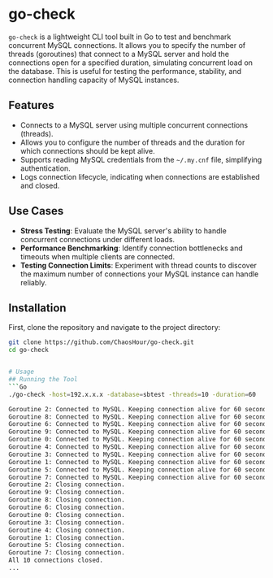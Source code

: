 # go-check

`go-check` is a lightweight CLI tool built in Go to test and benchmark concurrent MySQL connections. It allows you to specify the number of threads (goroutines) that connect to a MySQL server and hold the connections open for a specified duration, simulating concurrent load on the database. This is useful for testing the performance, stability, and connection handling capacity of MySQL instances.

## Features

- Connects to a MySQL server using multiple concurrent connections (threads).
- Allows you to configure the number of threads and the duration for which connections should be kept alive.
- Supports reading MySQL credentials from the `~/.my.cnf` file, simplifying authentication.
- Logs connection lifecycle, indicating when connections are established and closed.

## Use Cases

- **Stress Testing**: Evaluate the MySQL server's ability to handle concurrent connections under different loads.
- **Performance Benchmarking**: Identify connection bottlenecks and timeouts when multiple clients are connected.
- **Testing Connection Limits**: Experiment with thread counts to discover the maximum number of connections your MySQL instance can handle reliably.

## Installation

First, clone the repository and navigate to the project directory:

```bash
git clone https://github.com/ChaosHour/go-check.git
cd go-check


# Usage
## Running the Tool
```Go
./go-check -host=192.x.x.x -database=sbtest -threads=10 -duration=60

Goroutine 2: Connected to MySQL. Keeping connection alive for 60 seconds...
Goroutine 8: Connected to MySQL. Keeping connection alive for 60 seconds...
Goroutine 6: Connected to MySQL. Keeping connection alive for 60 seconds...
Goroutine 9: Connected to MySQL. Keeping connection alive for 60 seconds...
Goroutine 0: Connected to MySQL. Keeping connection alive for 60 seconds...
Goroutine 4: Connected to MySQL. Keeping connection alive for 60 seconds...
Goroutine 3: Connected to MySQL. Keeping connection alive for 60 seconds...
Goroutine 1: Connected to MySQL. Keeping connection alive for 60 seconds...
Goroutine 5: Connected to MySQL. Keeping connection alive for 60 seconds...
Goroutine 7: Connected to MySQL. Keeping connection alive for 60 seconds...
Goroutine 2: Closing connection.
Goroutine 9: Closing connection.
Goroutine 8: Closing connection.
Goroutine 6: Closing connection.
Goroutine 0: Closing connection.
Goroutine 3: Closing connection.
Goroutine 4: Closing connection.
Goroutine 1: Closing connection.
Goroutine 5: Closing connection.
Goroutine 7: Closing connection.
All 10 connections closed.
...
```
